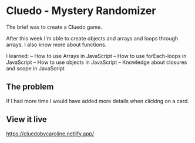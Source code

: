 # Cluedo - Mystery Randomizer

The brief was to create a Cluedo game.

After this week I'm able to create objects and arrays and loops through arrays. I also know more about functions. 

I learned:
– How to use Arrays in JavaScript
– How to use forEach-loops in JavaScript
– How to use objects in JavaScript
– Knowledge about closures and scope in JavaScript

## The problem

If I had more time I would have added more details when clicking on a card. 

## View it live

https://cluedobycaroline.netlify.app/
